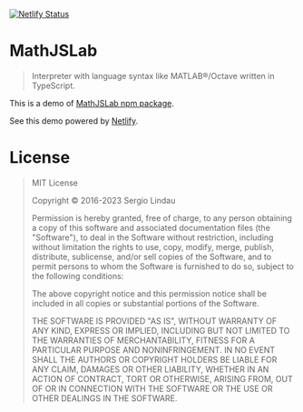 [![Netlify Status](https://api.netlify.com/api/v1/badges/b5d64f05-80e8-4cc6-b428-923447f43621/deploy-status)](https://app.netlify.com/sites/mathjslab/deploys)

# MathJSLab

> Interpreter with language syntax like MATLAB&reg;/Octave written in TypeScript.

This is a demo of [MathJSLab npm package](https://www.npmjs.com/package/mathjslab).

See this demo powered by [Netlify](https://mathjslab.netlify.app/).

# License

>MIT License
>
>Copyright &copy; 2016-2023 Sergio Lindau
>
>Permission is hereby granted, free of charge, to any person obtaining a copy
>of this software and associated documentation files (the "Software"), to deal
>in the Software without restriction, including without limitation the rights
>to use, copy, modify, merge, publish, distribute, sublicense, and/or sell
>copies of the Software, and to permit persons to whom the Software is
>furnished to do so, subject to the following conditions:
>
>The above copyright notice and this permission notice shall be included in all
>copies or substantial portions of the Software.
>
>THE SOFTWARE IS PROVIDED "AS IS", WITHOUT WARRANTY OF ANY KIND, EXPRESS OR
>IMPLIED, INCLUDING BUT NOT LIMITED TO THE WARRANTIES OF MERCHANTABILITY,
>FITNESS FOR A PARTICULAR PURPOSE AND NONINFRINGEMENT. IN NO EVENT SHALL THE
>AUTHORS OR COPYRIGHT HOLDERS BE LIABLE FOR ANY CLAIM, DAMAGES OR OTHER
>LIABILITY, WHETHER IN AN ACTION OF CONTRACT, TORT OR OTHERWISE, ARISING FROM,
>OUT OF OR IN CONNECTION WITH THE SOFTWARE OR THE USE OR OTHER DEALINGS IN THE
>SOFTWARE.
